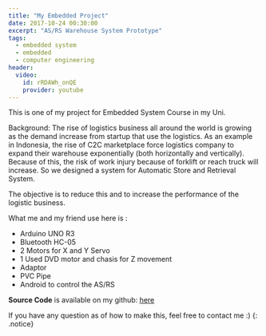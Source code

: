 ```yaml
---
title: "My Embedded Project"
date: 2017-10-24 00:30:00
excerpt: "AS/RS Warehouse System Prototype"
tags: 
  - embedded system
  - embedded
  - computer engineering
header:
  video:
    id: rRDAWh_onQE
    provider: youtube
---
```

This is one of my project for Embedded System Course in my Uni.

Background: The rise of logistics business all around the world is growing as the demand increase from startup that use the logistics. As an example in Indonesia, the rise of C2C marketplace force logistics company to expand their warehouse exponentially (both horizontally and vertically). Because of this, the risk of work injury because of forklift or reach truck will increase. So we designed a system for Automatic Store and Retrieval System.

The objective is to reduce this and to increase the performance of the logistic business.

What me and my friend use here is :

 - Arduino UNO R3
 - Bluetooth HC-05
 - 2 Motors for X and Y Servo
 - 1 Used DVD motor and chasis for Z movement
 - Adaptor
 - PVC Pipe
 - Android to control the AS/RS
 
 **Source Code** is available on my github: [here](https://github.com/tenapril/Automated-Warehouse-Arduino) 
     
 If you have any question as of how to make this, feel free to contact me :)
{: .notice}

 
 